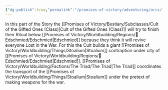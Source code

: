 ```yaml
---
{"dg-publish":true,"permalink":"/promises-of-victory/adventuring/arcs/final-sacrifice/","title":"Final Sacrifice","noteIcon":"Arc","created":"2023-01-25T02:26:52.978+01:00","updated":"2023-03-29T21:25:00.378+02:00"}
---
```


In this part of the Story the [[Promises of Victory/Bestiary/Subclasses/Cult of the Gifted Ones (Class)\|Cult of the Gifted Ones (Class)]] will try to finish their Ritual below [[Promises of Victory/Worldbuilding/Regions/🏰Edschmied/Edschmied\|Edschmied]] because they think it will revive everyone Lost in the War.
For this the Cult builds a giant [[Promises of Victory/Worldbuilding/Things/Stoalium\|Stoalium]] contraption under city of [[Promises of Victory/Worldbuilding/Regions/🏰Edschmied/Edschmied\|Edschmied]]. [[Promises of Victory/Worldbuilding/Factions/The Triad/The Triad\|The Triad]] coordinates the transport of the [[Promises of Victory/Worldbuilding/Things/Stoalium\|Stoalium]] under the pretext of making weapons for the war.  